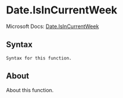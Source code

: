 # Date.IsInCurrentWeek

Microsoft Docs: [Date.IsInCurrentWeek](https://docs.microsoft.com/en-us/powerquery-m/date-isincurrentweek)

## Syntax

```
Syntax for this function.
```

## About

About this function.

